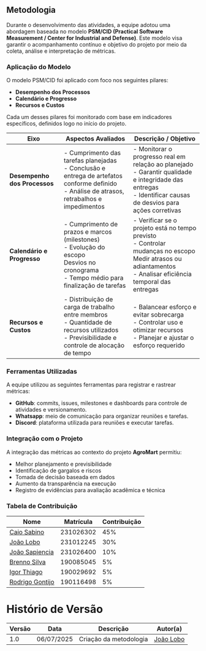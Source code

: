 ## Metodologia

Durante o desenvolvimento das atividades, a equipe adotou uma abordagem baseada no modelo **PSM/CID (Practical Software Measurement / Center for Industrial and Defense)**. Este modelo visa garantir o acompanhamento contínuo e objetivo do projeto por meio da coleta, análise e interpretação de métricas.

### Aplicação do Modelo

O modelo PSM/CID foi aplicado com foco nos seguintes pilares:

- **Desempenho dos Processos**
- **Calendário e Progresso**
- **Recursos e Custos**

Cada um desses pilares foi monitorado com base em indicadores específicos, definidos logo no início do projeto.

| Eixo                   | Aspectos Avaliados                                             | Descrição / Objetivo                                                        |
|------------------------|----------------------------------------------------------------|-----------------------------------------------------------------------------|
| **Desempenho dos Processos** | - Cumprimento das tarefas planejadas<br> - Conclusão e entrega de artefatos conforme definido<br> - Análise de atrasos, retrabalhos e impedimentos | - Monitorar o progresso real em relação ao planejado<br> - Garantir qualidade e integridade das entregas<br> - Identificar causas de desvios para ações corretivas |
| **Calendário e Progresso**    | - Cumprimento de prazos e marcos (milestones)<br> - Evolução do escopo<br>Desvios no cronograma<br> - Tempo médio para finalização de tarefas                 | - Verificar se o projeto está no tempo previsto<br> - Controlar mudanças no escopo<br>Medir atrasos ou adiantamentos<br> - Analisar eficiência temporal das entregas                       |
| **Recursos e Custos**          | - Distribuição de carga de trabalho entre membros<br> - Quantidade de recursos utilizados<br> - Previsibilidade e controle de alocação de tempo | - Balancear esforço e evitar sobrecarga<br> - Controlar uso e otimizar recursos<br> - Planejar e ajustar o esforço requerido |



### Ferramentas Utilizadas

A equipe utilizou as seguintes ferramentas para registrar e rastrear métricas:

- **GitHub**: commits, issues, milestones e dashboards para controle de atividades e versionamento.
- **Whatsapp**: meio de comunicação para organizar reuniões e tarefas.
- **Discord**: plataforma utilizada para reuniões e executar tarefas.

### Integração com o Projeto

A integração das métricas ao contexto do projeto **AgroMart** permitiu:

- Melhor planejamento e previsibilidade
- Identificação de gargalos e riscos
- Tomada de decisão baseada em dados
- Aumento da transparência na execução
- Registro de evidências para avaliação acadêmica e técnica

### Tabela de Contribuição

| Nome                                      | Matrícula   | Contribuição |
|-------------------------------------------|-------------|--------------|
| [Caio Sabino](https://github.com/caiomsabino)         | 231026302   | 45%       |
| [João Lobo](https://github.com/joaolobo10)            | 231012245   |   30%     |
| [João Sapiencia](https://github.com/JoaoSapiencia)    | 231026400   | 10%       |
| [Brenno Silva](https://github.com/Brenno-Silva01)     | 190085045   | 5%       |
| [Igor Thiago](https://github.com/Igor-Thiago)         | 190029692   | 5%       |
| [Rodrigo Gontijo](https://github.com/rodrigogontijoo) | 190116498   | 5%       |

# Histório de Versão

| Versão | Data | Descrição | Autor(a) |
|--------|------|----------|-------------------------------|
| 1.0    | 06/07/2025 |Criação da metodologia| [João Lobo](https://github.com/joaolobo10)|